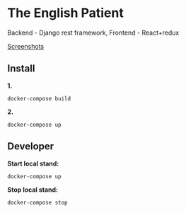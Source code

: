 # The English Patient

Backend - Django rest framework, Frontend - React+redux

[Screenshots](https://imgur.com/a/GR4Zl2p)

## Install
**1.**
```
docker-compose build
```

**2.**
```
docker-compose up
```

## Developer

**Start local stand:**
```
docker-compose up
```

**Stop local stand:**
```
docker-compose stop
```

